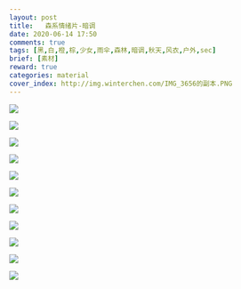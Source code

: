 ```yaml
---
layout: post
title:   森系情绪片-暗调
date: 2020-06-14 17:50
comments: true
tags: [黑,白,橙,棕,少女,雨伞,森林,暗调,秋天,风衣,户外,sec]
brief: [素材]
reward: true
categories: material
cover_index: http://img.winterchen.com/IMG_3656的副本.PNG
---
```



![](http://img.winterchen.com/IMG_3656.PNG)

![](http://img.winterchen.com/IMG_3657.PNG)

![](http://img.winterchen.com/IMG_3658.PNG)

![](http://img.winterchen.com/IMG_3659.PNG)

![](http://img.winterchen.com/IMG_3660.PNG)

![](http://img.winterchen.com/IMG_3661.PNG)

![](http://img.winterchen.com/IMG_3662.PNG)

![](http://img.winterchen.com/IMG_3663.PNG)

![](http://img.winterchen.com/IMG_3664.PNG)

![](http://img.winterchen.com/IMG_3665.PNG)

![](http://img.winterchen.com/IMG_3666.PNG)
